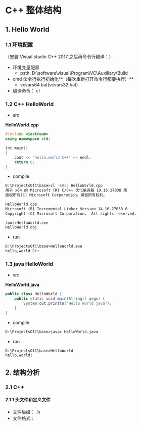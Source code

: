 # C++ 整体结构



## 1. Hello World



### 1.1 环境配置

（安装 Visual studio C++ 2017 之后再命令行编译：）

- 环境变量配置
  - psth: D:\software\visual\Program\VC\Auxiliary\Build
- cmd 命令行执行初始化**（每次重新打开命令行都要执行）**
  - vcvars64.bat(vcvars32.bat)
- 编译命令： cl

### 1.2 C++ HelloWorld

- src

**HelloWorld.cpp**

```c++
#include <iostream>
using namespace std;

int main()
{
    cout << "hello,world C++" << endl;
    return 0;
}
```



- compile

```cmd
D:\ProjectsOfC\base>cl -EHsc HelloWorld.cpp
用于 x64 的 Microsoft (R) C/C++ 优化编译器 19.16.27038 版
版权所有(C) Microsoft Corporation。保留所有权利。

HelloWorld.cpp
Microsoft (R) Incremental Linker Version 14.16.27038.0
Copyright (C) Microsoft Corporation.  All rights reserved.

/out:HelloWorld.exe
HelloWorld.obj
```



- run

```cmd
D:\ProjectsOfC\base>HelloWorld.exe
hello,world C++
```



### 1.3 java HelloWorld

- src

**HelloWorld.java**

```java
public class HelloWorld {
	public static void main(String[] args) {
		System.out.println("Hello World java");
	}
}
```



- compile

```cmd
D:\ProjectsOfC\base>javac HelloWorld.java
```



- run

```cmd
D:\ProjectsOfC\base>HelloWorld
hello,world!
```



## 2. 结构分析

### 2.1 C++

#### 2.1.1 头文件和定义文件

- 文件后缀： .h
- 文件格式：

```cpp

```



